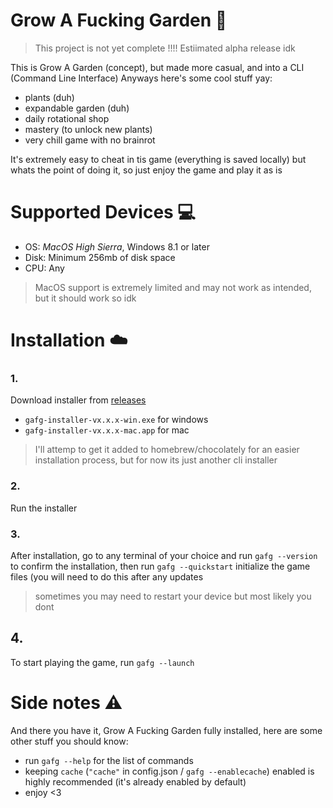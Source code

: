 # Grow A Fucking Garden 🌱
> This project is not yet complete !!!! Estiimated alpha release idk

This is Grow A Garden (concept), but made more casual, and into a CLI (Command Line Interface)
Anyways here's some cool stuff yay:
- plants (duh)
- expandable garden (duh)
- daily rotational shop
- mastery (to unlock new plants)
- very chill game with no brainrot

It's extremely easy to cheat in tis game (everything is saved locally) but whats the point of doing it, so just enjoy the game and play it as is

# Supported Devices 💻
- OS: *MacOS High Sierra*, Windows 8.1 or later
- Disk: Minimum 256mb of disk space
- CPU: Any

> MacOS support is extremely limited and may not work as intended, but it should work so idk

# Installation ☁️
### 1. 
Download installer from [releases](https://github.com/qkafae/grow-a-fucking-garden/releases)
- `gafg-installer-vx.x.x-win.exe` for windows
- `gafg-installer-vx.x.x-mac.app` for mac

> I'll attemp to get it added to homebrew/chocolately for an easier installation process, but for now its just another cli installer

### 2.
Run the installer

### 3.
After installation, go to any terminal of your choice and run `gafg --version` to confirm the installation, then run `gafg --quickstart` initialize the game files (you will need to do this after any updates
> sometimes you may need to restart your device but most likely you dont

## 4.
To start playing the game, run `gafg --launch`

# Side notes ⚠️
And there you have it, Grow A Fucking Garden fully installed, here are some other stuff you should know:
- run `gafg --help` for the list of commands
- keeping `cache` (`"cache"` in config.json / `gafg --enablecache`) enabled is highly recommended (it's already enabled by default)
- enjoy <3

